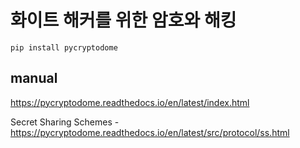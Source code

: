 # 화이트 해커를 위한 암호와 해킹

```shell
pip install pycryptodome
```
## manual
https://pycryptodome.readthedocs.io/en/latest/index.html

Secret Sharing Schemes - https://pycryptodome.readthedocs.io/en/latest/src/protocol/ss.html


